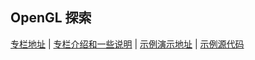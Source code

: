## OpenGL 探索

[专栏地址](https://zhuanlan.zhihu.com/c_1078287059323654144) | [专栏介绍和一些说明](https://zhuanlan.zhihu.com/p/56306029) | [示例演示地址](https://neuozhuo.github.io/OpenGL-Exploration/#/) | [示例源代码](https://github.com/neuoZhuo/OpenGL-Exploration/tree/master/docs/sources)
